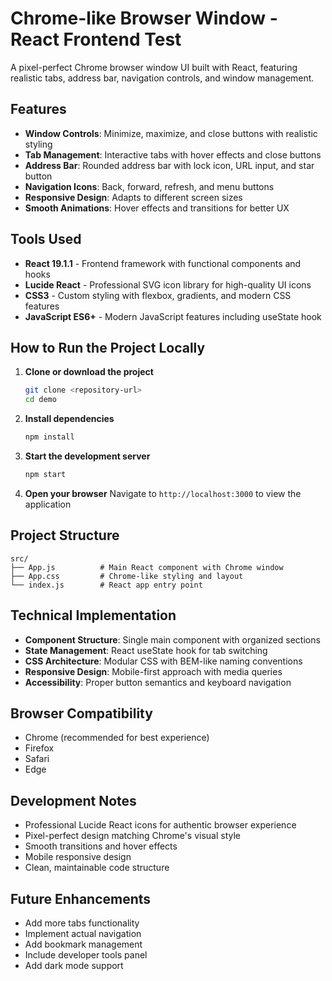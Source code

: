 # Chrome-like Browser Window - React Frontend Test

A pixel-perfect Chrome browser window UI built with React, featuring realistic tabs, address bar, navigation controls, and window management.

## Features

- **Window Controls**: Minimize, maximize, and close buttons with realistic styling
- **Tab Management**: Interactive tabs with hover effects and close buttons
- **Address Bar**: Rounded address bar with lock icon, URL input, and star button
- **Navigation Icons**: Back, forward, refresh, and menu buttons
- **Responsive Design**: Adapts to different screen sizes
- **Smooth Animations**: Hover effects and transitions for better UX

## Tools Used

- **React 19.1.1** - Frontend framework with functional components and hooks
- **Lucide React** - Professional SVG icon library for high-quality UI icons
- **CSS3** - Custom styling with flexbox, gradients, and modern CSS features
- **JavaScript ES6+** - Modern JavaScript features including useState hook

## How to Run the Project Locally

1. **Clone or download the project**
   ```bash
   git clone <repository-url>
   cd demo
   ```

2. **Install dependencies**
   ```bash
   npm install
   ```

3. **Start the development server**
   ```bash
   npm start
   ```

4. **Open your browser**
   Navigate to `http://localhost:3000` to view the application

## Project Structure

```
src/
├── App.js          # Main React component with Chrome window
├── App.css         # Chrome-like styling and layout
└── index.js        # React app entry point
```

## Technical Implementation

- **Component Structure**: Single main component with organized sections
- **State Management**: React useState hook for tab switching
- **CSS Architecture**: Modular CSS with BEM-like naming conventions
- **Responsive Design**: Mobile-first approach with media queries
- **Accessibility**: Proper button semantics and keyboard navigation

## Browser Compatibility

- Chrome (recommended for best experience)
- Firefox
- Safari
- Edge

## Development Notes

- Professional Lucide React icons for authentic browser experience
- Pixel-perfect design matching Chrome's visual style
- Smooth transitions and hover effects
- Mobile responsive design
- Clean, maintainable code structure

## Future Enhancements

- Add more tabs functionality
- Implement actual navigation
- Add bookmark management
- Include developer tools panel
- Add dark mode support
